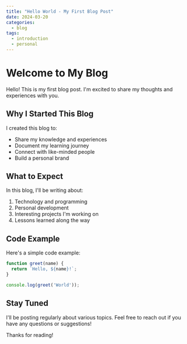 ```yaml
---
title: "Hello World - My First Blog Post"
date: 2024-03-20
categories:
  - blog
tags:
  - introduction
  - personal
---
```


# Welcome to My Blog

Hello! This is my first blog post. I'm excited to share my thoughts and experiences with you.

## Why I Started This Blog

I created this blog to:
- Share my knowledge and experiences
- Document my learning journey
- Connect with like-minded people
- Build a personal brand

## What to Expect

In this blog, I'll be writing about:
1. Technology and programming
2. Personal development
3. Interesting projects I'm working on
4. Lessons learned along the way

## Code Example

Here's a simple code example:

```javascript
function greet(name) {
  return `Hello, ${name}!`;
}

console.log(greet('World'));
```

## Stay Tuned

I'll be posting regularly about various topics. Feel free to reach out if you have any questions or suggestions!

Thanks for reading! 